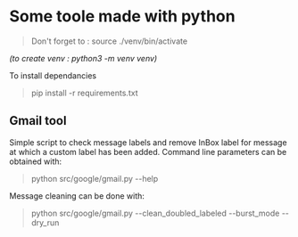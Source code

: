 # Some toole made with python

> Don't forget to : source ./venv/bin/activate

<!-- markdownlint-disable MD036 -->
_(to create venv :  python3 -m venv venv)_
<!-- markdownlint-enable MD036 -->

To install dependancies

> pip install -r requirements.txt

## Gmail tool

Simple script to check message labels and remove InBox label for message at which a custom label has been added.
Command line parameters can be obtained with:
> python src/google/gmail.py --help

Message cleaning can be done with:
> python src/google/gmail.py --clean_doubled_labeled --burst_mode --dry_run